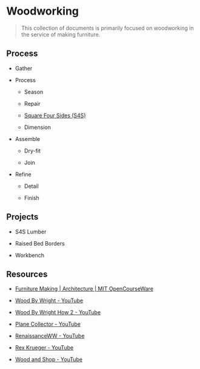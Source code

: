 # Woodworking

> This collection of documents is primarily focused on woodworking in the service of making furniture.

## Process

* Gather

* Process
  
  * Season
  
  * Repair
  
  * [Square Four Sides (S4S)](./process/s4s/README.md)
  
  * Dimension

* Assemble
  
  * Dry-fit
  
  * Join

* Refine
  
  * Detail
  
  * Finish

## Projects

* S4S Lumber

* Raised Bed Borders

* Workbench

## Resources

* [Furniture Making | Architecture | MIT OpenCourseWare](https://ocw.mit.edu/courses/architecture/4-296-furniture-making-spring-2005/)
- [Wood By Wright - YouTube](https://www.youtube.com/c/WoodWright)

- [Wood By Wright How 2 - YouTube](https://www.youtube.com/c/WoodByWright2)

- [Plane Collector - YouTube](https://www.youtube.com/channel/UCH5UovYm_RsHtmJeR4eTEag)

- [RenaissanceWW - YouTube](https://www.youtube.com/c/RenaissanceWW)

- [Rex Krueger - YouTube](https://www.youtube.com/c/RexKrueger)

- [Wood and Shop - YouTube](https://www.youtube.com/c/WoodAndShop)
